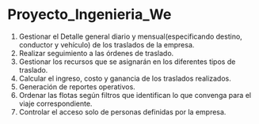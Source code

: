 # Proyecto_Ingenieria_We
1. Gestionar el Detalle general diario y mensual(especificando destino, conductor y vehículo) de los traslados de la empresa.
2. Realizar seguimiento a las órdenes de traslado.
3. Gestionar los recursos que se asignarán en los diferentes tipos de traslado.
4. Calcular el ingreso, costo y ganancia de los traslados realizados.
5. Generación de reportes operativos.
6. Ordenar las flotas según filtros que identifican lo que convenga para el viaje correspondiente.
7. Controlar el acceso solo de personas definidas por la empresa.
